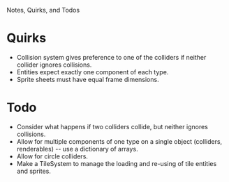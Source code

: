 Notes, Quirks, and Todos

# Quirks

* Collision system gives preference to one of the colliders if neither collider ignores collisions.
* Entities expect exactly one component of each type.
* Sprite sheets must have equal frame dimensions.

# Todo

* Consider what happens if two colliders collide, but neither ignores collisions.
* Allow for multiple components of one type on a single object (colliders, renderables) -- use a dictionary of arrays.
* Allow for circle colliders.
* Make a TileSystem to manage the loading and re-using of tile entities and sprites.